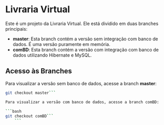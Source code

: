 # Livraria Virtual

Este é um projeto da Livraria Virtual. Ele está dividido em duas branches principais:

- **master**: Esta branch contém a versão sem integração com banco de dados. É uma versão puramente em memória.
- **comBD**: Esta branch contém a versão com integração com banco de dados utilizando Hibernate e MySQL.

## Acesso às Branches

Para visualizar a versão sem banco de dados, acesse a branch **master**:

```bash
git checkout master```

Para visualizar a versão com banco de dados, acesse a branch comBD:
    
```bash
git checkout comBD```
    ```

